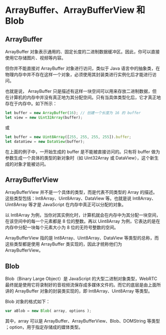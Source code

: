 # ArrayBuffer、ArrayBufferView 和 Blob

## ArrayBuffer

ArrayBuffer 对象表示通用的、固定长度的二进制数据缓冲区。因此，你可以直接使用它存储图片、视频等内容。

但你并不能直接对 ArrayBuffer 对象进行访问，类似于 Java 语言中的抽象类，在物理内存中并不存在这样一个对象，必须使用其封装类进行实例化后才能进行访问。

也就是说， ArrayBuffer 只是描述有这样一块空间可以用来存放二进制数据，但在计算机的内存中并没有真正地为其分配空间。只有当具体类型化后，它才真正地存在于内存中。如下所示：

```ts
let buffer = new ArrayBuffer(16); // 创建一个长度为 16 的 buffer
let view = new Uint32Array(buffer);
```

或

```ts
let buffer = new Uint8Array([255, 255, 255, 255]).buffer;
let dataView = new DataView(buffer);
```

在上面的例子中，一开始生成的 buffer 是不能被直接访问的。只有将 buffer 做为参数生成一个具体的类型的新对象时（如 Uint32Array 或 DataView），这个新生成的对象才能被访问。

## ArrayBufferView

ArrayBufferView 并不是一个具体的类型，而是代表不同类型的 Array 的描述。这些类型包括：Int8Array、Uint8Array、DataView 等。也就是说 Int8Array、Uint8Array 等才是 JavaScript 在内存中真正可以分配的对象。

以 Int8Array 为例，当你对其实例化时，计算机就会在内存中为其分配一块空间，在该空间中的每一个元素都是 8 位的整数。再以 Uint8Array 为例，它表达的是在内存中分配一块每个元素大小为 8 位的无符号整数的空间。

ArrayBufferView 指的是 Int8Array、Uint8Array、DataView 等类型的总称，而这些类型都是使用 ArrayBuffer 类实现的，因此才统称他们为 ArrayBufferView。

## Blob

Blob（Binary Large Object）是 JavaScript 的大型二进制对象类型，WebRTC 最终就是使用它将录制好的音视频流保存成多媒体文件的。而它的底层是由上面所讲的 ArrayBuffer 对象的封装类实现的，即 Int8Array、Uint8Array 等类型。

Blob 对象的格式如下：

```ts
var aBlob = new Blob( array, options );
```

其中，array 可以是 ArrayBuffer、ArrayBufferView、Blob、DOMString 等类型 ；option，用于指定存储成的媒体类型。
